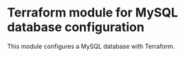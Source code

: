# Terraform module for MySQL database configuration

This module configures a MySQL database with Terraform.
